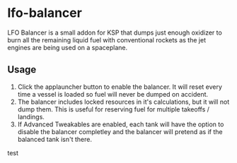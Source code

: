 lfo-balancer
============
LFO Balancer is a small addon for KSP that dumps just enough oxidizer to burn all the remaining liquid fuel with conventional rockets as the jet engines are being used on a spaceplane.

## Usage
1. Click the applauncher button to enable the balancer. It will reset every time a vessel is loaded so fuel will never be dumped on accident. 
2. The balancer includes locked resources in it's calculations, but it will not dump them. This is useful for reserving fuel for multiple takeoffs / landings.
3. If Advanced Tweakables are enabled, each tank will have the option to disable the balancer completley and the balancer will pretend as if the balanced tank isn't there.

test
